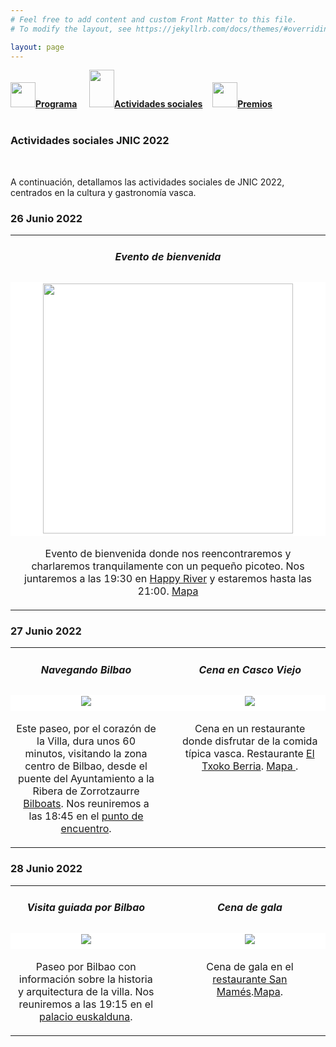 ```yaml
---
# Feel free to add content and custom Front Matter to this file.
# To modify the layout, see https://jekyllrb.com/docs/themes/#overriding-theme-defaults

layout: page
---
```


<!--
__[Programa]({{site.url}}/programa)__ / [Actividades Sociales]({{site.url}}/actividades-sociales) / [Premios JNIC 2021]({{site.url}}/premios) / [Track de transferencia]({{site.url}}/track-transferencia)
-->
<div class="text-center">
<a href="{{site.url}}/programa"><img src="{{site.url}}/images/IcoPrograma.jpg" class="img-circle" 	width="40" height="40"><strong>Programa</strong></a> &nbsp;&nbsp;&nbsp;
<a href="{{site.url}}/actividades-sociales"><img src="{{site.url}}/images/IcoActividades.jpg" class="img-circle" 	width="40" height="60"><strong>Actividades sociales</strong></a>&nbsp;&nbsp;&nbsp;
<a href="{{site.url}}/premios"><img src="{{site.url}}/images/IcoPremios.jpg" class="img-circle" 	width="40" height="40"><strong>Premios</strong></a>&nbsp;&nbsp;&nbsp;
<!--<a href="{{site.url}}/track-transferencia" class=""><img src="{{site.url}}/images/IcoTrackTX.jpg" class="img-circle" 	width="40" height="40"><strong>Track de Transferencia</strong></a> -->
</div><br>

### __Actividades sociales JNIC 2022__
<br>
<!-- <h5 style="color:white; background-color: #550000;" class="text-center"><i class="far fa-clock mr-3"></i> <b>Contenido de las actividades proximamente...</b></h5>
 <br><br> -->

A continuación, detallamos las actividades sociales de JNIC 2022, centrados en la cultura y gastronomía vasca.

### 26 Junio 2022
<div class="container">
  <table style="width: 100%; border: 0">
   <tr style="vertical-align: top;">
    <td style="width: 49%; text-align: center;">
     <h5 style="text-align:center">Evento de bienvenida</h5>
    </td>
   </tr>
  <tr style="vertical-align: top;">
    <td style="background: #fff; width: 49%; text-align: center;">
      <img src="{{site.url}}/images/actividades/bienvenida.jpg" width="400" height="400">
    </td>
       </tr>
   <tr style="vertical-align: top;">
    <td style="width: 49%; text-align: center;">
      <p style="text-align:center"> Evento de bienvenida donde nos reencontraremos y charlaremos tranquilamente con un pequeño picoteo. Nos juntaremos a las 19:30 en <a href="http://happyriver.es/" target="_blank">Happy River</a> y estaremos hasta las 21:00. <a href="https://goo.gl/maps/cyZoWKKgrahQWbSr6" target="_blank"> Mapa </a></p>
    </td>
    </tr>
 </table>
</div>

### 27 Junio 2022
<div class="container">
  <table style="width: 100%; border: 0">
   <tr style="vertical-align: top;">
    <td style="width: 49%; text-align: center;">
     <h5 style="text-align:center">Navegando Bilbao</h5>
    </td>
    <td style="width: 2%;">&nbsp;</td>
    <td style="width: 49%; text-align: center;">
     <h5 style="text-align:center">Cena en Casco Viejo</h5>
    </td>
  </tr>
  <tr style="vertical-align: top;">
    <td style="background: #fff; width: 49%; text-align: center;">
      <img src="{{site.url}}/images/actividades/bilboats.jpg"/>
    </td>
    <td style="background: #fff; width: 2%;">&nbsp;</td>
    <td style="background: #fff; width: 49%; text-align: center;">
      <img src="{{site.url}}/images/actividades/cascoviejo.jpg"/>
    </td>
   </tr>
   <tr style="vertical-align: top;">
    <td style="width: 49%; text-align: center;">
      <p style="text-align:center"> Este paseo, por el corazón de la Villa, dura unos 60 minutos, visitando la zona centro de Bilbao, desde el puente del Ayuntamiento a la Ribera de Zorrotzaurre <a href="https://www.bilboats.com/navegando-bilbao/" target="_blank">Bilboats</a>. Nos reuniremos a las 18:45 en el <a href="https://goo.gl/maps/h6Q3ibVTsxiURk578" target="_blank">punto de encuentro</a>. </p>
    </td>
    <td style="width: 2%;">&nbsp;</td>
    <td style="width: 49%; text-align: center;">
      <p style="text-align:center"> Cena en un restaurante donde disfrutar de la comida típica vasca. Restaurante <a href="https://eltxokoberria.com/" target="_blank"> El Txoko Berria</a>. <a href=" https://g.page/eltxokoberria?share" target="_blank"> Mapa </a>. </p>
    </td>
   </tr>
 </table>
</div>

### 28 Junio 2022
 
<div class="container">
 <table style="width: 100%; border: 0">
   <tr style="vertical-align: top;">
    <td style="width: 49%; text-align: center;">
     <h5 style="text-align:center">Visita guiada por Bilbao</h5>
    </td>
    <td style="width: 2%;">&nbsp;</td>
    <td style="width: 49%; text-align: center;">
     <h5 style="text-align:center">Cena de gala</h5>
    </td>
  </tr>
  <tr style="vertical-align: top;">
    <td style="background: #fff; width: 49%; text-align: center;">
      <img src="{{site.url}}/images/actividades/guiadabilbao.jpg"/>
    </td>
    <td style="background: #fff; width: 2%;">&nbsp;</td>
    <td style="background: #fff; width: 49%; text-align: center;">
      <img src="{{site.url}}/images/actividades/sanmames.jpg"/>
    </td>
   </tr>
   <tr style="vertical-align: top;">
    <td style="width: 49%; text-align: center;">
      <p style="text-align:center"> Paseo por Bilbao con información sobre la historia y arquitectura de la villa. Nos reuniremos a las 19:15 en el <a href="https://goo.gl/maps/DTjJ3STHZkh458jV7" target="_blank">palacio euskalduna</a>. </p>
    </td>
    <td style="width: 2%;">&nbsp;</td>
    <td style="width: 49%; text-align: center;">
      <p style="text-align:center">Cena de gala en el <a href="https://www.sanmamesjatetxea.com/es/" target="_blank"> restaurante San Mamés</a>.<a href="https://goo.gl/maps/3FxAjbjWVBDdspGM6" target="_blank">Mapa</a>.</p>
    </td>
   </tr>
 </table>
</div>

